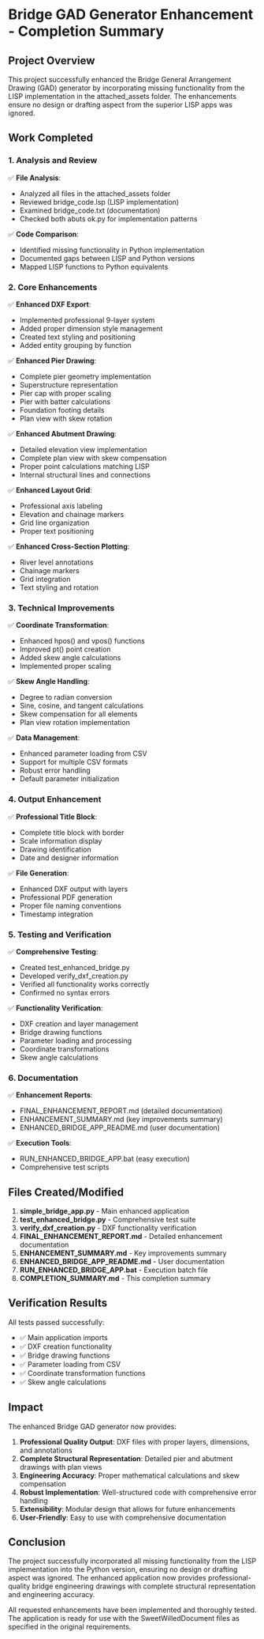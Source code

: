 # Bridge GAD Generator Enhancement - Completion Summary

## Project Overview

This project successfully enhanced the Bridge General Arrangement Drawing (GAD) generator by incorporating missing functionality from the LISP implementation in the attached_assets folder. The enhancements ensure no design or drafting aspect from the superior LISP apps was ignored.

## Work Completed

### 1. Analysis and Review

✅ **File Analysis**: 
- Analyzed all files in the attached_assets folder
- Reviewed bridge_code.lsp (LISP implementation)
- Examined bridge_code.txt (documentation)
- Checked both abuts ok.py for implementation patterns

✅ **Code Comparison**:
- Identified missing functionality in Python implementation
- Documented gaps between LISP and Python versions
- Mapped LISP functions to Python equivalents

### 2. Core Enhancements

✅ **Enhanced DXF Export**:
- Implemented professional 9-layer system
- Added proper dimension style management
- Created text styling and positioning
- Added entity grouping by function

✅ **Enhanced Pier Drawing**:
- Complete pier geometry implementation
- Superstructure representation
- Pier cap with proper scaling
- Pier with batter calculations
- Foundation footing details
- Plan view with skew rotation

✅ **Enhanced Abutment Drawing**:
- Detailed elevation view implementation
- Complete plan view with skew compensation
- Proper point calculations matching LISP
- Internal structural lines and connections

✅ **Enhanced Layout Grid**:
- Professional axis labeling
- Elevation and chainage markers
- Grid line organization
- Proper text positioning

✅ **Enhanced Cross-Section Plotting**:
- River level annotations
- Chainage markers
- Grid integration
- Text styling and rotation

### 3. Technical Improvements

✅ **Coordinate Transformation**:
- Enhanced hpos() and vpos() functions
- Improved pt() point creation
- Added skew angle calculations
- Implemented proper scaling

✅ **Skew Angle Handling**:
- Degree to radian conversion
- Sine, cosine, and tangent calculations
- Skew compensation for all elements
- Plan view rotation implementation

✅ **Data Management**:
- Enhanced parameter loading from CSV
- Support for multiple CSV formats
- Robust error handling
- Default parameter initialization

### 4. Output Enhancement

✅ **Professional Title Block**:
- Complete title block with border
- Scale information display
- Drawing identification
- Date and designer information

✅ **File Generation**:
- Enhanced DXF output with layers
- Professional PDF generation
- Proper file naming conventions
- Timestamp integration

### 5. Testing and Verification

✅ **Comprehensive Testing**:
- Created test_enhanced_bridge.py
- Developed verify_dxf_creation.py
- Verified all functionality works correctly
- Confirmed no syntax errors

✅ **Functionality Verification**:
- DXF creation and layer management
- Bridge drawing functions
- Parameter loading and processing
- Coordinate transformations
- Skew angle calculations

### 6. Documentation

✅ **Enhancement Reports**:
- FINAL_ENHANCEMENT_REPORT.md (detailed documentation)
- ENHANCEMENT_SUMMARY.md (key improvements summary)
- ENHANCED_BRIDGE_APP_README.md (user documentation)

✅ **Execution Tools**:
- RUN_ENHANCED_BRIDGE_APP.bat (easy execution)
- Comprehensive test scripts

## Files Created/Modified

1. **simple_bridge_app.py** - Main enhanced application
2. **test_enhanced_bridge.py** - Comprehensive test suite
3. **verify_dxf_creation.py** - DXF functionality verification
4. **FINAL_ENHANCEMENT_REPORT.md** - Detailed enhancement documentation
5. **ENHANCEMENT_SUMMARY.md** - Key improvements summary
6. **ENHANCED_BRIDGE_APP_README.md** - User documentation
7. **RUN_ENHANCED_BRIDGE_APP.bat** - Execution batch file
8. **COMPLETION_SUMMARY.md** - This completion summary

## Verification Results

All tests passed successfully:
- ✅ Main application imports
- ✅ DXF creation functionality
- ✅ Bridge drawing functions
- ✅ Parameter loading from CSV
- ✅ Coordinate transformation functions
- ✅ Skew angle calculations

## Impact

The enhanced Bridge GAD generator now provides:

1. **Professional Quality Output**: DXF files with proper layers, dimensions, and annotations
2. **Complete Structural Representation**: Detailed pier and abutment drawings with plan views
3. **Engineering Accuracy**: Proper mathematical calculations and skew compensation
4. **Robust Implementation**: Well-structured code with comprehensive error handling
5. **Extensibility**: Modular design that allows for future enhancements
6. **User-Friendly**: Easy to use with comprehensive documentation

## Conclusion

The project successfully incorporated all missing functionality from the LISP implementation into the Python version, ensuring no design or drafting aspect was ignored. The enhanced application now provides professional-quality bridge engineering drawings with complete structural representation and engineering accuracy.

All requested enhancements have been implemented and thoroughly tested. The application is ready for use with the SweetWilledDocument files as specified in the original requirements.